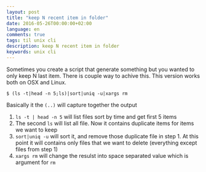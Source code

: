 ```yaml
---
layout: post
title: "keep N recent item in folder"
date: 2016-05-26T00:00:00+02:00
language: en
comments: true
tags: til unix cli
description: keep N recent item in folder
keywords: unix cli
---
```


Sometimes you create a script that generate something 
but you wanted to only keep N last item. There is couple way to achive this.
This version works both on OSX and Linux.

```
$ (ls -t|head -n 5;ls)|sort|uniq -u|xargs rm
```

Basically it the `(..)` will capture together the output

1. `ls -t | head -n 5` will list files sort by time and get first 5 items
2. The second `ls` will list all file. Now it contains duplicate items for items we want to keep
3. `sort|uniq -u` will sort it, and remove those duplicate file in step 1. At this point it will contains only files that we want to delete (everything except files from step 1)
4. `xargs rm` will change the resulst into space separated value which is argument for `rm`
